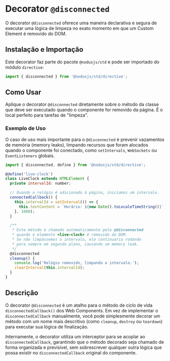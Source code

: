 # Decorator `@disconnected`

O decorator `@disconnected` oferece uma maneira declarativa e segura de executar uma lógica de limpeza no exato momento em que um Custom Element é removido do DOM.

## Instalação e Importação

Este decorator faz parte do pacote `@nodusjs/std` e pode ser importado do módulo `directive`:

```javascript
import { disconnected } from '@nodusjs/std/directive';
```

## Como Usar

Aplique o decorator `@disconnected` diretamente sobre o método da classe que deve ser executado quando o componente for removido da página. É o local perfeito para tarefas de "limpeza".

### Exemplo de Uso

O caso de uso mais importante para o `@disconnected` é prevenir vazamentos de memória (memory leaks), limpando recursos que foram alocados quando o componente foi conectado, como `setIntervals`, `WebSockets` ou `EventListeners` globais.

```javascript
import { disconnected, define } from '@nodusjs/std/directive';

@define('live-clock')
class LiveClock extends HTMLElement {
  private intervalId: number;

  // Quando o relógio é adicionado à página, iniciamos um intervalo.
  connectedCallback() {
    this.intervalId = setInterval(() => {
      this.textContent = `Horário: ${new Date().toLocaleTimeString()}`;
    }, 1000);
  }

  /**
   * Este método é chamado automaticamente pelo @disconnected
   * quando o elemento <live-clock> é removido do DOM.
   * Se não limpássemos o intervalo, ele continuaria rodando
   * para sempre em segundo plano, causando um memory leak.
   */
  @disconnected
  cleanup() {
    console.log('Relógio removido, limpando o intervalo.');
    clearInterval(this.intervalId);
  }
}
```

## Descrição

O decorator `@disconnected` é um atalho para o método de ciclo de vida `disconnectedCallback()` dos Web Components. Em vez de implementar o `disconnectedCallback` manualmente, você pode simplesmente decorar um método com um nome mais descritivo (como `cleanup`, `destroy` ou `teardown`) para executar sua lógica de finalização.

Internamente, o decorator utiliza um interceptor para se acoplar ao `disconnectedCallback`, garantindo que o método decorado seja chamado de forma organizada e previsível, sem sobrescrever qualquer outra lógica que possa existir no `disconnectedCallback` original do componente.
